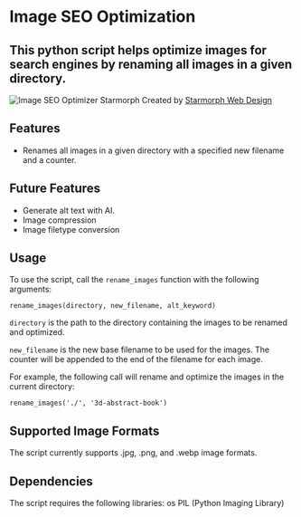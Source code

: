 # Image SEO Optimization
## This python script helps optimize images for search engines by renaming all images in a given directory.

![Image SEO Optimizer Starmorph](https://i.imgur.com/px4LHGI.png)
Created by [Starmorph Web Design](https://starmorph.com)

## Features

- Renames all images in a given directory with a specified new filename and a counter.

## Future Features
- Generate alt text with AI.
- Image compression
- Image filetype conversion

## Usage

To use the script, call the `rename_images` function with the following arguments:

```
rename_images(directory, new_filename, alt_keyword)
```
`directory` is the path to the directory containing the images to be renamed and optimized.

`new_filename` is the new base filename to be used for the images. The counter will be appended to the end of the filename for each image.

For example, the following call will rename and optimize the images in the current directory:

```
rename_images('./', '3d-abstract-book')
```

## Supported Image Formats
The script currently supports .jpg, .png, and .webp image formats.

## Dependencies
The script requires the following libraries:
os
PIL (Python Imaging Library)
